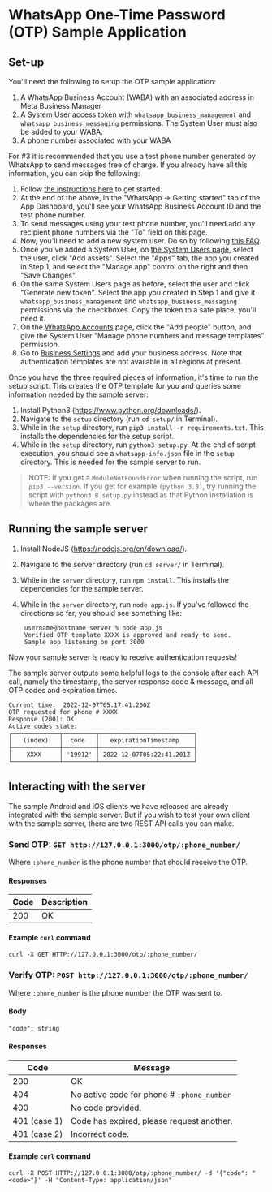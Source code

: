 # WhatsApp One-Time Password (OTP) Sample Application

## Set-up
You'll need the following to setup the OTP sample application:
1. A WhatsApp Business Account (WABA) with an associated address in Meta Business
Manager
2. A System User access token with `whatsapp_business_management` and
`whatsapp_business_messaging` permissions. The System User must also be added to
your WABA.
3. A phone number associated with your WABA

For #3 it is recommended that you use a test phone number generated by
WhatsApp to send messages free of charge. If you already have all this
information, you can skip the following:

1. Follow [the instructions here](https://developers.facebook.com/docs/whatsapp/cloud-api/get-started/#set-up-developer-assets)
to get started.
2. At the end of the above, in the "WhatsApp -> Getting started" tab of the
App Dashboard, you'll see your WhatsApp Business Account ID and the test
phone number.
3. To send messages using your test phone number, you'll need add
any recipient phone numbers via the "To" field on this page.
4. Now, you'll need to add a new system user. Do so by following
[this FAQ](https://www.facebook.com/business/help/503306463479099?id=2190812977867143).
5. Once you've added a System User, on
[the System Users page](https://business.facebook.com/settings/system-users/),
select the user, click "Add assets". Select the "Apps" tab, the app you
created in Step 1, and select the "Manage app" control on the right and then
"Save Changes".
6. On the same System Users page as before, select the user and click
"Generate new token". Select the app you created in Step 1 and give it
`whatsapp_business_management` and `whatsapp_business_messaging` permissions
via the checkboxes. Copy the token to a safe place, you'll need it.
7. On the [WhatsApp Accounts](https://business.facebook.com/settings/whatsapp-business-accounts/1)
page, click the "Add people" button, and give the System User "Manage phone
numbers and message templates" permission.
8. Go to [Business Settings](https://business.facebook.com/settings/info) and
add your business address. Note that authentication templates are not available
in all regions at present.

Once you have the three required pieces of information, it's time to run the
setup script. This creates the OTP template for you and queries some
information needed by the sample server:

1. Install Python3 (https://www.python.org/downloads/).
2. Navigate to the `setup` directory (run `cd setup/` in Terminal).
3. While in the `setup` directory, run `pip3 install -r requirements.txt`.
This installs the dependencies for the setup script.
4. While in the `setup` directory, run `python3 setup.py`. At the end of
script execution, you should see a `whatsapp-info.json` file in the `setup`
directory. This is needed for the sample server to run.

> NOTE: If you get a `ModuleNotFoundError` when running the script, run
`pip3 --version`. If you get for example `(python 3.8)`, try running the
script with `python3.8 setup.py` instead as that Python installation is
where the packages are.

## Running the sample server
1. Install NodeJS (https://nodejs.org/en/download/).
2. Navigate to the server directory (run `cd server/` in Terminal).
3. While in the `server` directory, run `npm install`. This installs the
dependencies for the sample server.
4. While in the `server` directory, run `node app.js`. If you've followed the
directions so far, you should see something like:

        username@hostname server % node app.js
        Verified OTP template XXXX is approved and ready to send.
        Sample app listening on port 3000

Now your sample server is ready to receive authentication requests!

The sample server outputs some helpful logs to the console after each API
call, namely the timestamp, the server response code & message, and all OTP
codes and expiration times.

    Current time:  2022-12-07T05:17:41.200Z
    OTP requested for phone # XXXX
    Response (200): OK
    Active codes state:
    ┌─────────────┬─────────┬──────────────────────────┐
    │   (index)   │  code   │   expirationTimestamp    │
    ├─────────────┼─────────┼──────────────────────────┤
    │    XXXX     │ '19912' │ 2022-12-07T05:22:41.201Z │
    └─────────────┴─────────┴──────────────────────────┘

## Interacting with the server
The sample Android and iOS clients we have released are already integrated
with the sample server. But if you wish to test your own client with the
sample server, there are two REST API calls you can make.

### Send OTP: `GET http://127.0.0.1:3000/otp/:phone_number/`
Where `:phone_number` is the phone number that should receive the OTP.

#### Responses
| Code | Description |
| ---- | ----------- |
| 200  | OK          |

#### Example `curl` command
`curl -X GET HTTP://127.0.0.1:3000/otp/:phone_number/`

### Verify OTP: `POST http://127.0.0.1:3000/otp/:phone_number/`
Where `:phone_number` is the phone number the OTP was sent to.

#### Body
    "code": string

#### Responses
| Code          | Message |
| ------------- | ----------- |
| 200           | OK          |
| 404           | No active code for phone # `:phone_number`     |
| 400           | No code provided. |
| 401 (case 1)  | Code has expired, please request another. |
| 401 (case 2)  | Incorrect code. |

#### Example `curl` command
`curl -X POST HTTP://127.0.0.1:3000/otp/:phone_number/ -d '{"code": "<code>"}' -H "Content-Type: application/json"`
